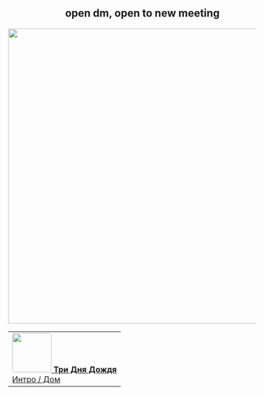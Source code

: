 ## ㅤㅤㅤㅤㅤㅤopen dm, open to new meeting
<img src="https://github.com/user-attachments/assets/a15182ba-c50b-42ff-817f-127b00481bd2" width="600"/>
   
<table>
  <tr>
    <td style="position: relative;">
      <a href="https://youtu.be/qhks0X0EWsc" target="_blank" style="display: inline-block; position: relative;">
        <img src="https://images.genius.com/c13380b32fb9d759ea73abf5555a4978.1000x1000x1.png" width="80" style="border-radius: 4px;">
        <img src="https://upload.wikimedia.org/wikipedia/commons/7/73/Flat_tick_icon.svg" width="0" height="0" style="display: none;">
      <strong>Три Дня Дождя</strong><br>
      Интро / Дом
    </td>
  </tr>
</table>
